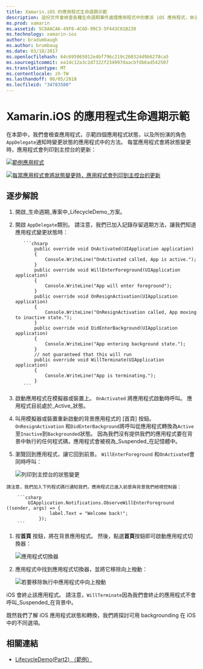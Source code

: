 ```yaml
---
title: Xamarin.iOS 的應用程式生命週期示範
description: 這份文件會檢查各種生命週期事件處理應用程式中的委派 iOS 應用程式，來示範這些事件處理的時機和方式。
ms.prod: xamarin
ms.assetid: 5C8AACA6-49F8-4C6D-99C3-5F443C01B230
ms.technology: xamarin-ios
author: bradumbaugh
ms.author: brumbaug
ms.date: 03/18/2017
ms.openlocfilehash: 64c695065012e4bf796c219c260324d9b6278ca5
ms.sourcegitcommit: ea1dc12a3c2d7322f234997daacbfdb6ad542507
ms.translationtype: MT
ms.contentlocale: zh-TW
ms.lasthandoff: 06/05/2018
ms.locfileid: "34783580"
---
```

# <a name="application-lifecycle-demo-for-xamarinios"></a>Xamarin.iOS 的應用程式生命週期示範

在本節中，我們會檢查應用程式，示範四個應用程式狀態，以及所扮演的角色`AppDelegate`通知時變更狀態的應用程式中的方法。 每當應用程式會將狀態變更時，應用程式會列印到主控台的更新：

 [![](application-lifecycle-demo-images/image3.png "範例應用程式")](application-lifecycle-demo-images/image3.png#lightbox)

 [![](application-lifecycle-demo-images/image4.png "每當應用程式會將狀態變更時，應用程式會列印到主控台的更新")](application-lifecycle-demo-images/image4.png#lightbox)

## <a name="walkthrough"></a>逐步解說


  1. 開啟_生命週期_專案中_LifecycleDemo_方案。
  1. 開啟 `AppDelegate`類別。 請注意，我們已加入記錄存留週期方法，讓我們知道應用程式變更狀態時：

            ```chsarp
                public override void OnActivated(UIApplication application)
                {
                    Console.WriteLine("OnActivated called, App is active.");
                }
                public override void WillEnterForeground(UIApplication application)
                {
                    Console.WriteLine("App will enter foreground");
                }
                public override void OnResignActivation(UIApplication application)
                {
                    Console.WriteLine("OnResignActivation called, App moving to inactive state.");
                }
                public override void DidEnterBackground(UIApplication application)
                {
                    Console.WriteLine("App entering background state.");
                }
                // not guaranteed that this will run
                public override void WillTerminate(UIApplication application)
                {
                    Console.WriteLine("App is terminating.");
                }
            ```

  1. 啟動應用程式在模擬器或裝置上。 `OnActivated` 將應用程式啟動時呼叫。 應用程式目前處於_Active_狀態。
  1. 叫用模擬器或裝置重新啟動的背景應用程式的 [首頁] 按鈕。 `OnResignActivation` 和`DidEnterBackground`將呼叫從應用程式轉換為`Active`至`Inactive`到`Backgrounded`狀態。 因為我們沒有提供我們的應用程式要在背景中執行的任何程式碼，應用程式會被視為_Suspended_在記憶體中。
  1. 瀏覽回到應用程式，讓它回到前景。 `WillEnterForeground` 和`OnActivated`會同時呼叫：

        ![](application-lifecycle-demo-images/image4.png "列印到主控台的狀態變更")

    請注意，我們加入下列程式碼行通知我們，應用程式已進入前景與背景我們檢視控制器：

        ```csharp
            UIApplication.Notifications.ObserveWillEnterForeground ((sender, args) => {
                    label.Text = "Welcome back!";
                });
        ```

1. 按**首頁** 按鈕，將在背景應用程式。 然後，點選**首頁**按鈕即可啟動應用程式切換器：
    
    ![](application-lifecycle-demo-images/app-switcher-.png "應用程式切換器")
  
1. 應用程式中找到應用程式切換器，並將它移除向上撥動：
    
    ![](application-lifecycle-demo-images/app-switcher-swipe-.png "若要移除執行中應用程式中向上撥動") 
    
iOS 會終止該應用程式。 請注意，`WillTerminate`因為我們會終止的應用程式不會呼叫_Suspended_在背景中。

既然我們了解 iOS 應用程式狀態和轉換，我們將探討可用 backgrounding 在 iOS 中的不同選項。



## <a name="related-links"></a>相關連結

- [LifecycleDemo(Part2) （範例）](https://developer.xamarin.com/samples/monotouch/LifecycleDemo/)
